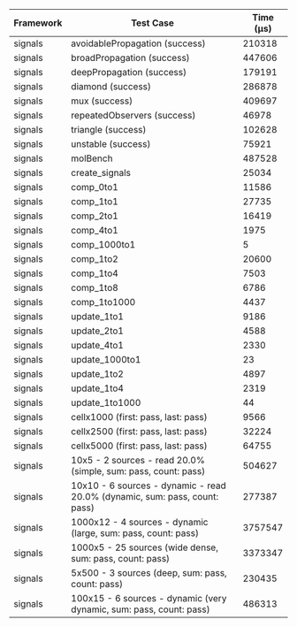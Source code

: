 | Framework | Test Case | Time (μs) |
| --- | --- | --- |
| signals | avoidablePropagation (success) | 210318 |
| signals | broadPropagation (success) | 447606 |
| signals | deepPropagation (success) | 179191 |
| signals | diamond (success) | 286878 |
| signals | mux (success) | 409697 |
| signals | repeatedObservers (success) | 46978 |
| signals | triangle (success) | 102628 |
| signals | unstable (success) | 75921 |
| signals | molBench | 487528 |
| signals | create_signals | 25034 |
| signals | comp_0to1 | 11586 |
| signals | comp_1to1 | 27735 |
| signals | comp_2to1 | 16419 |
| signals | comp_4to1 | 1975 |
| signals | comp_1000to1 | 5 |
| signals | comp_1to2 | 20600 |
| signals | comp_1to4 | 7503 |
| signals | comp_1to8 | 6786 |
| signals | comp_1to1000 | 4437 |
| signals | update_1to1 | 9186 |
| signals | update_2to1 | 4588 |
| signals | update_4to1 | 2330 |
| signals | update_1000to1 | 23 |
| signals | update_1to2 | 4897 |
| signals | update_1to4 | 2319 |
| signals | update_1to1000 | 44 |
| signals | cellx1000 (first: pass, last: pass) | 9566 |
| signals | cellx2500 (first: pass, last: pass) | 32224 |
| signals | cellx5000 (first: pass, last: pass) | 64755 |
| signals | 10x5 - 2 sources - read 20.0% (simple, sum: pass, count: pass) | 504627 |
| signals | 10x10 - 6 sources - dynamic - read 20.0% (dynamic, sum: pass, count: pass) | 277387 |
| signals | 1000x12 - 4 sources - dynamic (large, sum: pass, count: pass) | 3757547 |
| signals | 1000x5 - 25 sources (wide dense, sum: pass, count: pass) | 3373347 |
| signals | 5x500 - 3 sources (deep, sum: pass, count: pass) | 230435 |
| signals | 100x15 - 6 sources - dynamic (very dynamic, sum: pass, count: pass) | 486313 |
